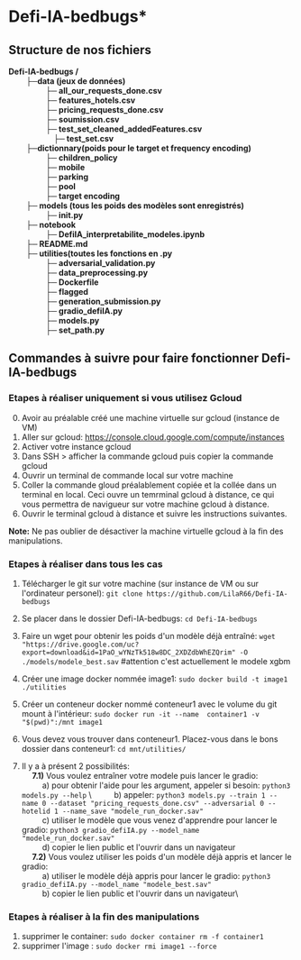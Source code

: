 # Defi-IA-bedbugs*

## Structure de nos fichiers

**Defi-IA-bedbugs /</br>
&emsp; &emsp;├─data (jeux de données)</br>
&emsp; &emsp; &emsp; &emsp;├─ all_our_requests_done.csv</br>
&emsp; &emsp;&emsp; &emsp; ├─ features_hotels.csv</br>
&emsp; &emsp; &emsp; &emsp;├─ pricing_requests_done.csv</br>
&emsp; &emsp;&emsp; &emsp; ├─ soumission.csv</br>
&emsp; &emsp;&emsp; &emsp; ├─ test_set_cleaned_addedFeatures.csv</br>
&emsp;&emsp; &emsp;&emsp; &emsp; ├─ test_set.csv</br>
&emsp; &emsp;├─dictionnary(poids pour le target et frequency encoding)</br>
&emsp; &emsp;&emsp; &emsp; ├─ children_policy</br>
&emsp; &emsp;&emsp; &emsp; ├─ mobile</br>
&emsp; &emsp;&emsp; &emsp; ├─ parking</br>
&emsp; &emsp;&emsp; &emsp; ├─ pool</br>
&emsp; &emsp;&emsp; &emsp; ├─ target encoding</br>
&emsp; &emsp;├─ models (tous les poids des modèles sont enregistrés)</br>
&emsp; &emsp;&emsp; &emsp; ├─ __init__.py</br>
&emsp; &emsp;├─ notebook</br>
&emsp; &emsp;&emsp; &emsp; ├─ DefiIA_interpretabilite_modeles.ipynb</br>
&emsp; &emsp;├─ README.md</br>
&emsp; &emsp;├─ utilities(toutes les fonctions en .py</br>
&emsp; &emsp;&emsp; &emsp; ├─ adversarial_validation.py</br>
&emsp; &emsp;&emsp; &emsp; ├─ data_preprocessing.py</br>
&emsp; &emsp;&emsp; &emsp; ├─ Dockerfile</br>
&emsp; &emsp;&emsp; &emsp; ├─ flagged</br>
&emsp; &emsp;&emsp; &emsp; ├─ generation_submission.py</br>
&emsp; &emsp;&emsp; &emsp; ├─ gradio_defiIA.py</br>
&emsp; &emsp;&emsp; &emsp; ├─ models.py</br>
&emsp; &emsp;&emsp; &emsp; ├─ set_path.py**


## __Commandes à suivre pour faire fonctionner Defi-IA-bedbugs__

### Etapes à réaliser uniquement si vous utilisez Gcloud 
0) Avoir au préalable créé une machine virtuelle sur gcloud (instance de VM)
1) Aller sur gcloud: https://console.cloud.google.com/compute/instances
2) Activer votre instance gcloud
3) Dans SSH > afficher la commande gcloud puis copier la commande gcloud
4) Ouvrir un terminal de commande local sur votre machine
5) Coller la commande gloud préalablement copiée et la collée dans un terminal en local.
   Ceci ouvre un temrminal gcloud à distance, ce qui vous permettra de navigueur sur votre machine gcloud à distance.
6) Ouvrir le terminal gcloud à distance et suivre les instructions suivantes.

**Note:** Ne pas oublier de désactiver la machine virtuelle gcloud à la fin des manipulations.

 ### Etapes à réaliser dans tous les cas
 
1) Télécharger le git sur votre machine (sur instance de VM ou sur l'ordinateur personel): `git clone https://github.com/LilaR66/Defi-IA-bedbugs`
2) Se placer dans le dossier Defi-IA-bedbugs: `cd Defi-IA-bedbugs`
3) Faire un wget pour obtenir les poids d'un modèle déjà entraîné: 
   `wget "https://drive.google.com/uc?export=download&id=1PaO_wYNzTk518w8DC_2XDZdbWhEZQrim" -O ./models/modele_best.sav` #attention c'est actuellement le modele xgbm 
4) Créer une image docker nommée image1: `sudo docker build -t image1 ./utilities`
5) Créer un conteneur  docker nommé conteneur1 avec le volume du git mount à l'intérieur: `sudo docker run -it --name  container1 -v "$(pwd)":/mnt image1`
6) Vous devez vous trouver dans conteneur1. Placez-vous dans le bons dossier dans conteneur1: `cd mnt/utilities/`

7) Il y a à présent 2 possibilités: \
  &emsp;  **7.1)** Vous voulez entraîner votre modele puis lancer le gradio: \
  &emsp; &emsp;      a) pour obtenir l'aide pour les argument, appeler si besoin: `python3 models.py --help` \ 
  &emsp; &emsp;      b) appeler: `python3 models.py --train 1 --name 0 --dataset "pricing_requests_done.csv" --adversarial 0 --hotelid 1 --name_save "modele_run_docker.sav"` \
  &emsp; &emsp;      c) utiliser le modèle que vous venez d'apprendre pour lancer le gradio: `python3 gradio_defiIA.py --model_name "modele_run_docker.sav"` \
  &emsp; &emsp;      d) copier le lien public et l'ouvrir dans un navigateur \
  &emsp;  **7.2)** Vous voulez utiliser les poids d'un modèle déjà appris et lancer le gradio:\
  &emsp; &emsp;      a) utiliser le modèle déjà appris pour lancer le gradio: `python3 gradio_defiIA.py --model_name "modele_best.sav"`\
  &emsp; &emsp;      b) copier le lien public et l'ouvrir dans un navigateur\


 ### Etapes à réaliser à la fin des manipulations
1) supprimer le container: `sudo docker container rm -f container1` 
2) supprimer l'image : `sudo docker rmi image1 --force`
